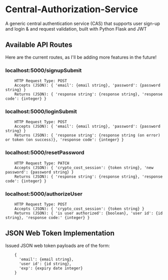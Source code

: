 # Central-Authorization-Service
A generic central authentication service (CAS) that supports user sign-up and login &amp; and request validation, built with Python Flask and JWT

## Available API Routes

  Here are the current routes, as I'll be adding more features in the future!

### localhost:5000/signupSubmit

        HTTP Request Type: POST
        Accepts (JSON): { 'email': {email string}, 'password': {password string} }
        Returns (JSON): { 'response string': {response string}, 'response code': {integer} }

### localhost:5000/loginSubmit

        HTTP Request Type: POST
        Accepts (JSON): { 'email': {email string}, 'password': {password string} }
        Returns (JSON): { 'response string': {response string (on error) or token (on success)}, 'response code': {integer} }

### localhost:5000/resetPassword

        HTTP Request Type: PATCH
        Accepts (JSON): { 'crypto_cost_session': {token string}, 'new password': {password string} }
        Returns (JSON): { 'response string': {response string}, 'response code': {integer} }

### localhost:5000/authorizeUser

        HTTP Request Type: POST
        Accepts (JSON): { 'crypto_cost_session': {token string} }
        Returns (JSON): { 'is user authorized': {boolean}, 'user id': {id string}, 'response code:' {integer} }

## JSON Web Token Implementation

Issued JSON web token payloads are of the form:

        {
          'email': {email string},
          'user id': {id string},
          'exp': {expiry date integer}
        }
